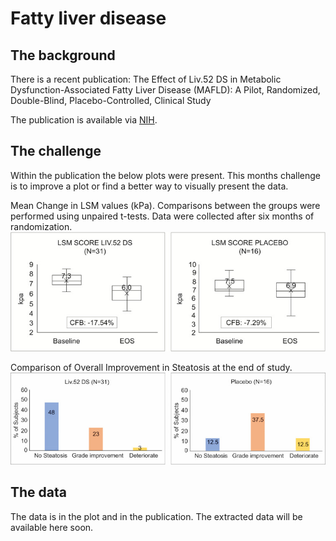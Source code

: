 # Fatty liver disease

## The background

There is a recent publication:
The Effect of Liv.52 DS in Metabolic Dysfunction-Associated Fatty Liver Disease (MAFLD): A Pilot, Randomized, Double-Blind, Placebo-Controlled, Clinical Study

The publication is available via [NIH](https://pubmed.ncbi.nlm.nih.gov/40765845/).

## The challenge
Within the publication the below plots were present. This months challenge is to improve a plot or find a better way to visually present the data.

Mean Change in LSM values (kPa). Comparisons between the groups were performed using unpaired t-tests. Data were collected after six months of randomization.
![Original plot from publication](HMER-17-61-g0003.jpg)

Comparison of Overall Improvement in Steatosis at the end of study.
![Original plot from publication](HMER-17-61-g0004.jpg)

## The data
The data is in the plot and in the publication. The extracted data will be available here soon. 
